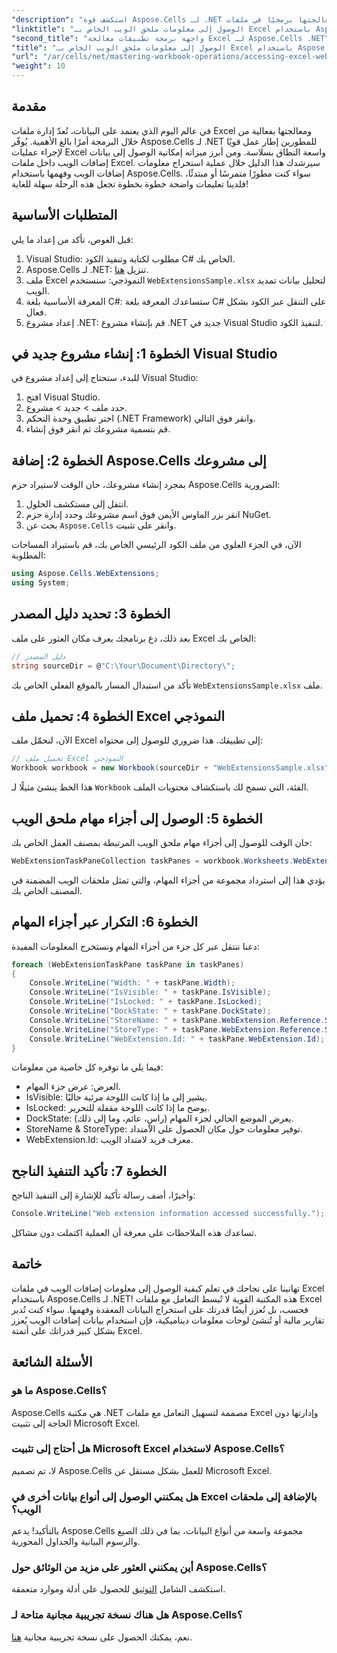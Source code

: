 ```yaml
---
"description": "استكشف قوة Aspose.Cells لـ .NET في هذا البرنامج التعليمي المفصل حيث ستتعلم كيفية الوصول إلى بيانات ملحق الويب ومعالجتها برمجيًا في ملفات Excel."
"linktitle": "الوصول إلى معلومات ملحق الويب الخاص بـ Excel باستخدام Aspose.Cells"
"second_title": "واجهة برمجة تطبيقات معالجة Excel لـ Aspose.Cells .NET"
"title": "الوصول إلى معلومات ملحق الويب الخاص بـ Excel باستخدام Aspose.Cells"
"url": "/ar/cells/net/mastering-workbook-operations/accessing-excel-web-extension-information/"
"weight": 10
---
```


## مقدمة

في عالم اليوم الذي يعتمد على البيانات، تُعدّ إدارة ملفات Excel ومعالجتها بفعالية من خلال البرمجة أمرًا بالغ الأهمية. يُوفّر Aspose.Cells لـ .NET للمطورين إطار عمل قويًا لإجراء عمليات Excel واسعة النطاق بسلاسة. ومن أبرز ميزاته إمكانية الوصول إلى بيانات إضافات الويب داخل ملفات Excel. سيرشدك هذا الدليل خلال عملية استخراج معلومات إضافات الويب وفهمها باستخدام Aspose.Cells. سواء كنت مطورًا متمرسًا أو مبتدئًا، فلدينا تعليمات واضحة خطوة بخطوة تجعل هذه الرحلة سهلة للغاية!

## المتطلبات الأساسية

قبل الغوص، تأكد من إعداد ما يلي:

1. Visual Studio: مطلوب لكتابة وتنفيذ الكود C# الخاص بك.
2. Aspose.Cells لـ .NET: تنزيل [هنا](https://releases.aspose.com/cells/net/).
3. ملف Excel النموذجي: سنستخدم `WebExtensionsSample.xlsx` لتحليل بيانات تمديد الويب.
4. المعرفة الأساسية بلغة C#: ستساعدك المعرفة بلغة C# على التنقل عبر الكود بشكل فعال.
5. إعداد مشروع .NET: قم بإنشاء مشروع .NET جديد في Visual Studio لتنفيذ الكود.

## الخطوة 1: إنشاء مشروع جديد في Visual Studio

للبدء، ستحتاج إلى إعداد مشروع في Visual Studio:

1. افتح Visual Studio.
2. حدد ملف > جديد > مشروع.
3. اختر تطبيق وحدة التحكم (.NET Framework) وانقر فوق التالي.
4. قم بتسمية مشروعك ثم انقر فوق إنشاء.

## الخطوة 2: إضافة Aspose.Cells إلى مشروعك

بمجرد إنشاء مشروعك، حان الوقت لاستيراد حزم Aspose.Cells الضرورية:

1. انتقل إلى مستكشف الحلول.
2. انقر بزر الماوس الأيمن فوق اسم مشروعك وحدد إدارة حزم NuGet.
3. بحث عن `Aspose.Cells` وانقر على تثبيت.

الآن، في الجزء العلوي من ملف الكود الرئيسي الخاص بك، قم باستيراد المساحات المطلوبة:

```csharp
using Aspose.Cells.WebExtensions;
using System;
```

## الخطوة 3: تحديد دليل المصدر

بعد ذلك، دع برنامجك يعرف مكان العثور على ملف Excel الخاص بك:

```csharp
// دليل المصدر
string sourceDir = @"C:\Your\Document\Directory\";
```

تأكد من استبدال المسار بالموقع الفعلي الخاص بك `WebExtensionsSample.xlsx` ملف.

## الخطوة 4: تحميل ملف Excel النموذجي

الآن، لنحمّل ملف Excel إلى تطبيقك. هذا ضروري للوصول إلى محتواه:

```csharp
// تحميل ملف Excel النموذجي
Workbook workbook = new Workbook(sourceDir + "WebExtensionsSample.xlsx");
```

هذا الخط ينشئ مثيلًا لـ `Workbook` الفئة، التي تسمح لك باستكشاف محتويات الملف.

## الخطوة 5: الوصول إلى أجزاء مهام ملحق الويب

حان الوقت للوصول إلى أجزاء مهام ملحق الويب المرتبطة بمصنف العمل الخاص بك:

```csharp
WebExtensionTaskPaneCollection taskPanes = workbook.Worksheets.WebExtensionTaskPanes;
```

يؤدي هذا إلى استرداد مجموعة من أجزاء المهام، والتي تمثل ملحقات الويب المضمنة في المصنف الخاص بك.

## الخطوة 6: التكرار عبر أجزاء المهام

دعنا ننتقل عبر كل جزء من أجزاء المهام ونستخرج المعلومات المفيدة:

```csharp
foreach (WebExtensionTaskPane taskPane in taskPanes)
{
    Console.WriteLine("Width: " + taskPane.Width);
    Console.WriteLine("IsVisible: " + taskPane.IsVisible);
    Console.WriteLine("IsLocked: " + taskPane.IsLocked);
    Console.WriteLine("DockState: " + taskPane.DockState);
    Console.WriteLine("StoreName: " + taskPane.WebExtension.Reference.StoreName);
    Console.WriteLine("StoreType: " + taskPane.WebExtension.Reference.StoreType);
    Console.WriteLine("WebExtension.Id: " + taskPane.WebExtension.Id);
}
```

فيما يلي ما توفره كل خاصية من معلومات:

- العرض: عرض جزء المهام.
- IsVisible: يشير إلى ما إذا كانت اللوحة مرئية حاليًا.
- IsLocked: يوضح ما إذا كانت اللوحة مقفلة للتحرير.
- DockState: يعرض الموضع الحالي لجزء المهام (راسٍ، عائم، وما إلى ذلك).
- StoreName & StoreType: توفير معلومات حول مكان الحصول على الامتداد.
- WebExtension.Id: معرف فريد لامتداد الويب.

## الخطوة 7: تأكيد التنفيذ الناجح

وأخيرًا، أضف رسالة تأكيد للإشارة إلى التنفيذ الناجح:

```csharp
Console.WriteLine("Web extension information accessed successfully.");
```

تساعدك هذه الملاحظات على معرفة أن العملية اكتملت دون مشاكل.

## خاتمة

تهانينا على نجاحك في تعلم كيفية الوصول إلى معلومات إضافات الويب في ملفات Excel باستخدام Aspose.Cells لـ .NET! هذه المكتبة القوية لا تُبسط التعامل مع ملفات Excel فحسب، بل تُعزز أيضًا قدرتك على استخراج البيانات المعقدة وفهمها. سواء كنت تُدير تقارير مالية أو تُنشئ لوحات معلومات ديناميكية، فإن استخدام بيانات إضافات الويب يُعزز بشكل كبير قدراتك على أتمتة Excel.

## الأسئلة الشائعة

### ما هو Aspose.Cells؟

Aspose.Cells هي مكتبة .NET مصممة لتسهيل التعامل مع ملفات Excel وإدارتها دون الحاجة إلى تثبيت Microsoft Excel.

### هل أحتاج إلى تثبيت Microsoft Excel لاستخدام Aspose.Cells؟

لا، تم تصميم Aspose.Cells للعمل بشكل مستقل عن Microsoft Excel.

### هل يمكنني الوصول إلى أنواع بيانات أخرى في Excel بالإضافة إلى ملحقات الويب؟

بالتأكيد! يدعم Aspose.Cells مجموعة واسعة من أنواع البيانات، بما في ذلك الصيغ والرسوم البيانية والجداول المحورية.

### أين يمكنني العثور على مزيد من الوثائق حول Aspose.Cells؟

استكشف الشامل [التوثيق](https://reference.aspose.com/cells/net/) للحصول على أدلة وموارد متعمقة.

### هل هناك نسخة تجريبية مجانية متاحة لـ Aspose.Cells؟

نعم، يمكنك الحصول على نسخة تجريبية مجانية [هنا](https://releases.aspose.com/).